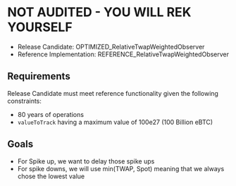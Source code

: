 # NOT AUDITED - YOU WILL REK YOURSELF

- Release Candidate: OPTIMIZED_RelativeTwapWeightedObserver
- Reference Implementation: REFERENCE_RelativeTwapWeightedObserver

## Requirements

Release Candidate must meet reference functionality given the following constraints:
- 80 years of operations
- `valueToTrack` having a maximum value of 100e27 (100 Billion eBTC)


## Goals

- For Spike up, we want to delay those spike ups
- For spike downs, we will use min(TWAP, Spot) meaning that we always chose the lowest value

